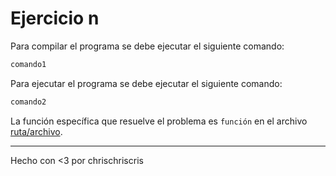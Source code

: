 # Ejercicio n

Para compilar el programa se debe ejecutar el siguiente comando:

```bash
comando1
```

Para ejecutar el programa se debe ejecutar el siguiente comando:

```bash
comando2
```

La función específica que resuelve el problema es `función` en el archivo [ruta/archivo](ruta/archivo).

---
Hecho con <3 por chrischriscris
